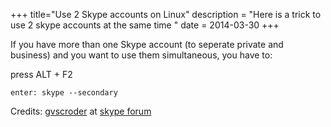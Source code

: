 +++
title="Use 2 Skype accounts on Linux"
description = "Here is a trick to use 2 skype accounts at the same time "
date = 2014-03-30
+++


If you have more than one Skype account (to seperate private and business) and you want to use them simultaneous, you have to:

press ALT + F2
```
enter: skype --secondary
```
Credits: [gvscroder](http://community.skype.com/t5/user/viewprofilepage/user-id/2869773) at [skype forum](http://community.skype.com/t5/Linux/How-to-open-two-Skype-accounts-on-Linux/td-p/398151)

